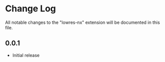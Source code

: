 # Change Log

All notable changes to the "lowres-nx" extension will be documented in this file.

## 0.0.1
- Initial release
